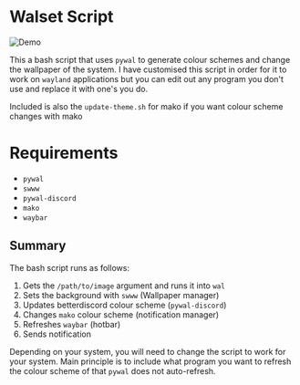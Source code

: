 # Walset Script

![Demo](walset.gif)

This a bash script that uses `pywal` to generate colour schemes and change the wallpaper of the system. I have customised this script in order for it to work on `wayland` applications but you can edit out any program you don't use and replace it with one's you do.

Included is also the `update-theme.sh` for mako if you want colour scheme changes with mako

# Requirements
- `pywal`
- `swww`
- `pywal-discord`
- `mako`
- `waybar`

## Summary
The bash script runs as follows:
1. Gets the `/path/to/image` argument and runs it into `wal`
2. Sets the background with `swww` (Wallpaper manager)
3. Updates betterdiscord colour scheme (`pywal-discord`)
4. Changes `mako` colour scheme (notification manager)
5. Refreshes `waybar` (hotbar)
6. Sends notification 

Depending on your system, you will need to change the script to work for your system. Main principle is to include what program you want to refresh the colour scheme of that `pywal` does not auto-refresh. 


